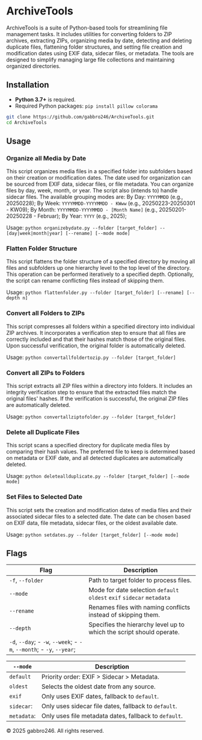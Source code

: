 # ArchiveTools

ArchiveTools is a suite of Python-based tools for streamlining file management tasks. It includes utilities for converting folders to ZIP archives, extracting ZIPs, organizing media by date, detecting and deleting duplicate files, flattening folder structures, and setting file creation and modification dates using EXIF data, sidecar files, or metadata. The tools are designed to simplify managing large file collections and maintaining organized directories.

## Installation

- **Python 3.7+** is required.
- Required Python packages: `pip install pillow colorama`

```bash
git clone https://github.com/gabbro246/ArchiveTools.git
cd ArchiveTools
```

## Usage

### Organize all Media by Date
This script organizes media files in a specified folder into subfolders based on their creation or modification dates. The date used for organization can be sourced from EXIF data, sidecar files, or file metadata. You can organize files by day, week, month, or year. The script also (intends to) handle sidecar files. The available grouping modes are: By Day: `YYYYMMDD` (e.g., 20250228); By Week: `YYYYMMDD-YYYYMMDD - KWww` (e.g., 20250223-20250301 - KW09); By Month: `YYYYMMDD-YYYYMMDD - [Month Name]` (e.g., 20250201-20250228 - Februar); By Year: `YYYY` (e.g., 2025);

Usage: `python organizebydate.py --folder [target_folder] --[day|week|month|year] [--rename] [--mode mode]`


### Flatten Folder Structure
This script flattens the folder structure of a specified directory by moving all files and subfolders up one hierarchy level to the top level of the directory. This operation can be performed iteratively to a specified depth. Optionally, the script can rename conflicting files instead of skipping them.

Usage: `python flattenfolder.py --folder [target_folder] [--rename] [--depth n]`


### Convert all Folders to ZIPs
This script compresses all folders within a specified directory into individual ZIP archives. It incorporates a verification step to ensure that all files are correctly included and that their hashes match those of the original files. Upon successful verification, the original folder is automatically deleted.

Usage: `python convertallfoldertozip.py --folder [target_folder]`


### Convert all ZIPs to Folders
This script extracts all ZIP files within a directory into folders. It includes an integrity verification step to ensure that the extracted files match the original files' hashes. If the verification is successful, the original ZIP files are automatically deleted.

Usage: `python convertallziptofolder.py --folder [target_folder]`


### Delete all Duplicate Files
This script scans a specified directory for duplicate media files by comparing their hash values. The preferred file to keep is determined based on metadata or EXIF date, and all detected duplicates are automatically deleted.

Usage: `python deleteallduplicate.py --folder [target_folder] [--mode mode]`


### Set Files to Selected Date
This script sets the creation and modification dates of media files and their associated sidecar files to a selected date. The date can be chosen based on EXIF data, file metadata, sidecar files, or the oldest available date.

Usage: `python setdates.py --folder [target_folder] [--mode mode]`


## Flags

| Flag             | Description                                                            | 
| ---------------- | ---------------------------------------------------------------------- | 
| `-f`, `--folder` | Path to target folder to process files.                                | 
| `--mode`         | Mode for date selection `default` `oldest` `exif` `sidecar` `metadata` |  
| `--rename`       | Renames files with naming conflicts instead of skipping them.          |   
| `--depth`        | Specifies the hierarchy level up to which the script should operate.   |
| `-d`, `--day`; - `-w`, `--week`; - `-m`, `--month`; - `-y`, `--year`; |                   |

| `--mode`    | Description                                           |
| ----------- | ----------------------------------------------------- |
| `default`   | Priority order: EXIF > Sidecar > Metadata.            |
| `oldest`    | Selects the oldest date from any source.              |
| `exif`      | Only uses EXIF dates, fallback to `default`.          |
| `sidecar`:  | Only uses sidecar file dates, fallback to `default`.  |
| `metadata`: | Only uses file metadata dates, fallback to `default`. | 

© 2025 gabbro246. All rights reserved.
